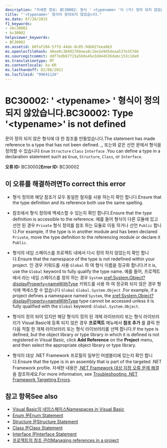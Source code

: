 ```yaml
---
description: "자세한 정보: BC30002: 형식 ' <typename> '이 (가) 정의 되지 않았습니다."
title: "'<typename>' 형식이 정의되지 않았습니다."
ms.date: 07/20/2015
f1_keywords:
- vbc30002
- bc30002
helpviewer_keywords:
- BC30002
ms.assetid: b0faf204-57fd-44de-8c05-9db027eea663
ms.openlocfilehash: 48ee0c38492769aea8c1be2e9d54eaa537e35766
ms.sourcegitcommit: ddf7edb67715a5b9a45e3dd44536dabc153c1de0
ms.translationtype: MT
ms.contentlocale: ko-KR
ms.lasthandoff: 02/06/2021
ms.locfileid: "99641126"
---
```

# <a name="bc30002-type-typename-is-not-defined"></a><span data-ttu-id="baad7-103">BC30002: ' \<typename> ' 형식이 정의 되지 않았습니다.</span><span class="sxs-lookup"><span data-stu-id="baad7-103">BC30002: Type '\<typename>' is not defined</span></span>

<span data-ttu-id="baad7-104">문이 정의 되지 않은 형식에 대 한 참조를 만들었습니다.</span><span class="sxs-lookup"><span data-stu-id="baad7-104">The statement has made reference to a type that has not been defined.</span></span> <span data-ttu-id="baad7-105">,, 또는와 같은 선언 문에서 형식을 정의할 수 있습니다 `Enum` `Structure` `Class` `Interface` .</span><span class="sxs-lookup"><span data-stu-id="baad7-105">You can define a type in a declaration statement such as `Enum`, `Structure`, `Class`, or `Interface`.</span></span>

 <span data-ttu-id="baad7-106">**오류 ID:** BC30002</span><span class="sxs-lookup"><span data-stu-id="baad7-106">**Error ID:** BC30002</span></span>

## <a name="to-correct-this-error"></a><span data-ttu-id="baad7-107">이 오류를 해결하려면</span><span class="sxs-lookup"><span data-stu-id="baad7-107">To correct this error</span></span>

- <span data-ttu-id="baad7-108">형식 정의와 해당 참조가 모두 동일한 철자를 사용 하는지 확인 합니다.</span><span class="sxs-lookup"><span data-stu-id="baad7-108">Ensure that the type definition and its reference both use the same spelling.</span></span>

- <span data-ttu-id="baad7-109">참조에서 형식 정의에 액세스할 수 있는지 확인 합니다.</span><span class="sxs-lookup"><span data-stu-id="baad7-109">Ensure that the type definition is accessible to the reference.</span></span> <span data-ttu-id="baad7-110">예를 들어 형식이 다른 모듈에 있고 선언 된 경우 `Private` 형식 정의를 참조 하는 모듈로 이동 하거나 선언 `Public` 합니다.</span><span class="sxs-lookup"><span data-stu-id="baad7-110">For example, if the type is in another module and has been declared `Private`, move the type definition to the referencing module or declare it `Public`.</span></span>

- <span data-ttu-id="baad7-111">형식의 네임 스페이스를 프로젝트 내에서 다시 정의 하지 않았는지 확인 합니다.</span><span class="sxs-lookup"><span data-stu-id="baad7-111">Ensure that the namespace of the type is not redefined within your project.</span></span> <span data-ttu-id="baad7-112">인 경우 키워드를 사용 `Global` 하 여 형식 이름을 정규화 합니다.</span><span class="sxs-lookup"><span data-stu-id="baad7-112">If it is, use the `Global` keyword to fully qualify the type name.</span></span> <span data-ttu-id="baad7-113">예를 들어, 프로젝트에서 라는 네임 스페이스를 정의 하는 경우 `System` <xref:System.Object?displayProperty=nameWithType> 키워드를 사용 하 여 정규화 되지 않은 경우 형식에 액세스할 수 없습니다 `Global` `Global.System.Object` .</span><span class="sxs-lookup"><span data-stu-id="baad7-113">For example, if a project defines a namespace named `System`, the <xref:System.Object?displayProperty=nameWithType> type cannot be accessed unless it is fully qualified with the `Global` keyword: `Global.System.Object`.</span></span>

- <span data-ttu-id="baad7-114">형식이 정의 되어 있지만 해당 형식이 정의 된 개체 라이브러리 또는 형식 라이브러리가 Visual Basic에 등록 되지 않은 경우 **프로젝트** 메뉴에서 **참조 추가** 를 클릭 한 다음 적절 한 개체 라이브러리 또는 형식 라이브러리를 선택 합니다.</span><span class="sxs-lookup"><span data-stu-id="baad7-114">If the type is defined, but the object library or type library in which it is defined is not registered in Visual Basic, click **Add Reference** on the **Project** menu, and then select the appropriate object library or type library.</span></span>

- <span data-ttu-id="baad7-115">형식이 대상 .NET Framework 프로필의 일부인 어셈블리에 있는지 확인 합니다.</span><span class="sxs-lookup"><span data-stu-id="baad7-115">Ensure that the type is in an assembly that is part of the targeted .NET Framework profile.</span></span> <span data-ttu-id="baad7-116">자세한 내용은 [.NET Framework 대상 지정 오류 문제 해결](/visualstudio/msbuild/troubleshooting-dotnet-framework-targeting-errors)을 참조하세요.</span><span class="sxs-lookup"><span data-stu-id="baad7-116">For more information, see [Troubleshooting .NET Framework Targeting Errors](/visualstudio/msbuild/troubleshooting-dotnet-framework-targeting-errors).</span></span>

## <a name="see-also"></a><span data-ttu-id="baad7-117">참고 항목</span><span class="sxs-lookup"><span data-stu-id="baad7-117">See also</span></span>

- [<span data-ttu-id="baad7-118">Visual Basic의 네임스페이스</span><span class="sxs-lookup"><span data-stu-id="baad7-118">Namespaces in Visual Basic</span></span>](../../programming-guide/program-structure/namespaces.md)
- [<span data-ttu-id="baad7-119">Enum 문</span><span class="sxs-lookup"><span data-stu-id="baad7-119">Enum Statement</span></span>](../statements/enum-statement.md)
- [<span data-ttu-id="baad7-120">Structure 문</span><span class="sxs-lookup"><span data-stu-id="baad7-120">Structure Statement</span></span>](../statements/structure-statement.md)
- [<span data-ttu-id="baad7-121">Class 문</span><span class="sxs-lookup"><span data-stu-id="baad7-121">Class Statement</span></span>](../statements/class-statement.md)
- [<span data-ttu-id="baad7-122">Interface 문</span><span class="sxs-lookup"><span data-stu-id="baad7-122">Interface Statement</span></span>](../statements/interface-statement.md)
- [<span data-ttu-id="baad7-123">프로젝트의 참조 관리</span><span class="sxs-lookup"><span data-stu-id="baad7-123">Managing references in a project</span></span>](/visualstudio/ide/managing-references-in-a-project)
